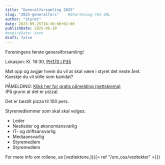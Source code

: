 ```yaml
---
title: "Generalforsamling 2025"
slug: "2025-generalfors"    #Shortening the URL
author: "Styret"
date: 2025-09-25T16:30:00+02:00
publishDate: 2025-06-10
#expiryDate: xxxx
draft: false
---
```

Foreningens første generalforsamling!

Lokasjon: Kl. 16:30, [PH170 i P35](https://link.mazemap.com/BA7rC8cC)

Møt opp og avgjør hvem du vil at skal være i styret det neste året.\
Kanskje du vil stille som kanidat?

PÅMELDING: [Klikk her for gratis påmelding (nettskjema)](https://nettskjema.no/a/544703)\
(På grunn at det er pizza)

<!--more-->
Det er bestilt pizza til 100 pers.

Styremedlemmer som skal skal velges:
- Leder
- Nestleder og økonomiansvarlig
- IT- og driftsansvarlig
- Mediaansvarlig
- Styremedlem
- Styremedlem

For mere info om rollene, se [vedtektene.]({{< ref "/om_oss/vedtekter" >}})



